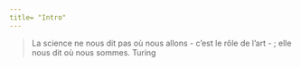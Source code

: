 ```yaml
---
title= "Intro"
---
```



>La science ne nous dit pas où nous allons - c’est le rôle de l’art - ; elle nous dit où nous sommes. Turing
